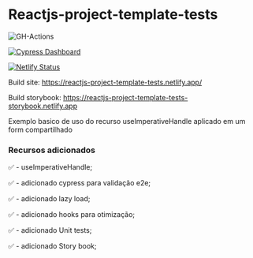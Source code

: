 # Reactjs-project-template-tests

![GH-Actions](https://github.com/ClubPetro/reactjs-project-template-tests/workflows/GH-Actions/badge.svg)

[![Cypress Dashboard](https://img.shields.io/badge/cypress-dashboard-brightgreen.svg)](https://dashboard.cypress.io/#/projects/zzv858/runs)

[![Netlify Status](https://api.netlify.com/api/v1/badges/6fab0a6f-df32-4ead-9c43-01defb3f6ae1/deploy-status)](https://app.netlify.com/sites/reactjs-project-template-tests/deploys)

Build site: https://reactjs-project-template-tests.netlify.app/

Build storybook: https://reactjs-project-template-tests-storybook.netlify.app

Exemplo basico de uso do recurso useImperativeHandle aplicado em um form compartilhado

### Recursos adicionados

✅ - useImperativeHandle;

✅ - adicionado cypress para validação e2e;

✅ - adicionado lazy load;

✅ - adicionado hooks para otimização;

✅ - adicionado Unit tests;

✅ - adicionado Story book;
